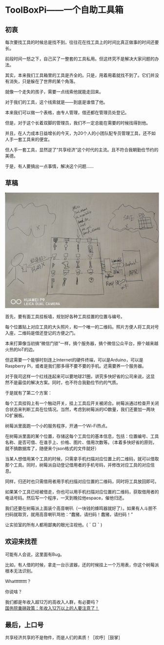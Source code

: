# ToolBoxPi——一个自助工具箱  

## 初衷  

每次要找工具的时候总是找不到，往往花在找工具上的时间比真正做事的时间还要长。

前段时间一怒之下，自己买了一整套的工具私用。但这终究不是解决大家问题的办法。

其实，本来我们工具箱里的工具是齐全的。只是，用着用着就找不到了。它们并没有消失，只是躲在了世界的某个角落。

就像一个走失的孩子，需要一点线索他就能走回来。

对于我们的工具，这个线索就是——到底是谁借了他。

本来我们可以做一个表格，由专人管理，借还都在管理员处登记。

但是，对于这个长着双脚的管理员，我们不一定总能在需要的时候找得到他。

并且，在人力成本日益增长的今天，为20个人的小团队配专员管理工具，还不如人手一套工具来的便宜。

但人手一套工具，显然逆了“共享经济”这个时代的主流。且不符合我朝勤俭节约的美德。

于是，有人要搞出一点事情，解决这个问题……

## 草稿  

![这里有张图](https://github.com/qomo/ToolBoxPi/blob/master/res/skechup.jpg)

首先，要有面工具挂板墙，规划好各种工具挂置的位置与编号。

每个位置贴上对应工具的大头照片，和一个唯一的二维码。照片方便人将工具对号入座，二维码是借还登记的方便之门。

本来打算像当初搞“微信门锁”一样，搞个服务器，搞个微信公众平台，擦个越来越火热的IoT的边。

但这需要一个能够时刻连上Internet的硬件终端，可以是Arduino，可以是Raspberry Pi，或者是我们那多得不要不要的手机。还需要养一个服务器。

对于我司这样一个红线连起来可以要地球21圈，讲究多快好省的公司来说，这显然不是最佳的解决方案。同时，也不符合我勤俭节约的气质。

于是就有了第二个方案：

每个工具挂钩上有一个触动开关，挂上工具后开关被闭合。树莓派通过检查开关闭合状态来判断工具在位情况。当然，考虑到树莓派的IO数量，我们还要加一两块IO扩展板。

树莓派里面跑一个小的服务程序，开通一个Wi-Fi热点。

在树莓派里面的某个位置，存储这每个工具位的基本信息，包括：位置编号、工具名称、是否可借、在谁手上、价格、图片、借用次数等。（本着多快好省的原则，就不搞数据库了，随便来个json格式的文件就好）

当某人想借用某个工具的时候，只需拿手机扫描对应位置上的二维码，就可以借取那个工具。同时，树莓派自动登记借用者的手机号码，并修改对应工具的对应信息。

同样，归还时也只需借用者用手机扫描对应位置的二维码，同时将工具放回即可。

如果某个工具已经被借走，你也可以用手机扫描对应位置的二维码，获取借用者的电话号码。然后写一个程序，一天到晚拉他espace，催他归还。

我们还要在树莓派上面装个高音喇叭（一块钱的蜂鸣器就好了）。如果有人斗胆不扫码就取货，就用高音喇叭骂他：“蠢猪，请扫码！蠢猪，请扫码！”

让实验室的所有人都用鄙夷的眼光注视他。( ¯ □ ¯ )

## 欢迎来找茬

可能有人会说，这里面有Bug。

比如，有人借的时候，拿走一台示波器，还的时候挂上一个万用表，你这个树莓派根本无法识别。  

Whattttttttt？

你说啥？

我们都是年收入超12万的高收入人群，有必要吗？  
[国务院重磅政策：年收入12万以上的人要注意了！](http://business.sohu.com/20161023/n471084192.shtml)

## 最后，上口号

共享经济共享的不是物件，而是人们的素质！［欢呼］［鼓掌］

